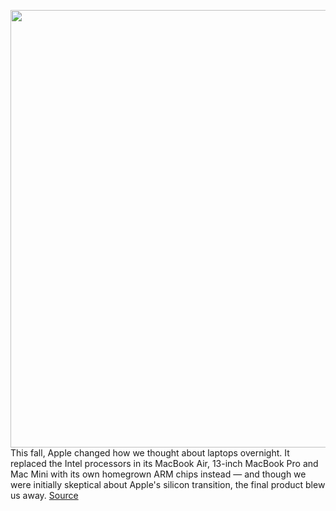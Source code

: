<img src='https://cdn.vox-cdn.com/thumbor/Eh05FVS4fryZrpd798amJ7E33H8=/0x0:2040x1360/1200x800/filters:focal(857x517:1183x843)/cdn.vox-cdn.com/uploads/chorus_image/image/68494406/acastro_170731_1777_0005_v4.0.jpg' width='700px' /><br/>
This fall, Apple changed how we thought about laptops overnight. It replaced the Intel processors in its MacBook Air, 13-inch MacBook Pro and Mac Mini with its own homegrown ARM chips instead — and though we were initially skeptical about Apple's silicon transition, the final product blew us away.
<a href='https://www.theverge.com/2020/12/10/22168779/apple-leak-cellular-modem-johny-srouji-town-hall'> Source <a/>